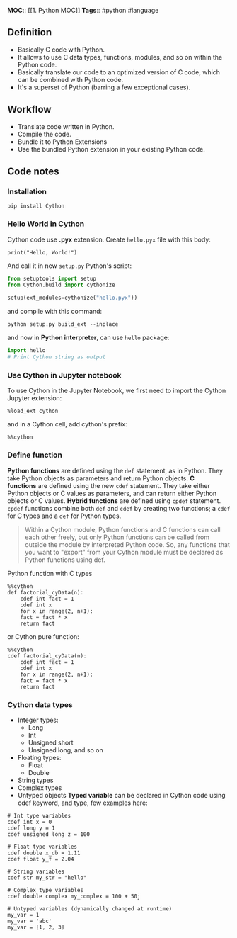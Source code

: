 **MOC**:: [[1. Python MOC]]
**Tags**:: #python #language
## Definition
- Basically C code with Python.
- It allows to use C data types, functions, modules, and so on within the Python code.
- Basically translate our code to an optimized version of C code, which can be combined with Python code.
- It's a superset of Python (barring a few exceptional cases).
## Workflow
- Translate code written in Python.
- Compile the code.
- Bundle it to Python Extensions
- Use the bundled Python extension in your existing Python code.
## Code notes
### Installation
```shell
pip install Cython
```
### Hello World in Cython
Cython code use **.pyx** extension. Create `hello.pyx` file with this body:
```cython
print("Hello, World!")
```
And call it in new `setup.py` Python's script:
```python
from setuptools import setup
from Cython.build import cythonize

setup(ext_modules=cythonize("hello.pyx"))
```
and compile with this command:
```shell
python setup.py build_ext --inplace
```
and now in **Python interpreter**, can use `hello` package:
```python
import hello
# Print Cython string as output
```
### Use Cython in Jupyter notebook
To use Cython in the Jupyter Notebook, we first need to import the Cython Jupyter extension:
```ipynb
%load_ext cython
```
and in a Cython cell, add cython's prefix:
```ipynb
%%cython
```
### Define function
**Python functions** are defined using the `def` statement, as in Python. They take Python objects as parameters and return Python objects.
**C functions** are defined using the new `cdef` statement. They take either Python objects or C values as parameters, and can return either Python objects or C values.
**Hybrid functions** are defined using `cpdef` statement. `cpdef` functions combine both `def` and `cdef` by creating two functions; a `cdef` for C types and a `def` for Python types.
> Within a Cython module, Python functions and C functions can call each other freely, but only Python functions can be called from outside the module by interpreted Python code. So, any functions that you want to "export" from your Cython module must be declared as Python functions using def.

Python function with C types
```cython
%%cython
def factorial_cyData(n):
	cdef int fact = 1
	cdef int x
	for x in range(2, n+1):
	fact = fact * x
	return fact
```
or Cython pure function:
```cython
%%cython
cdef factorial_cyData(n):
	cdef int fact = 1
	cdef int x
	for x in range(2, n+1):
	fact = fact * x
	return fact
```
### Cython data types
- Integer types:
	- Long
	- Int
	- Unsigned short
	- Unsigned long, and so on
- Floating types:
	- Float
	- Double
- String types
- Complex types
- Untyped objects
**Typed variable** can be declared in Cython code using cdef keyword, and type, few examples here:
```cython
# Int type variables
cdef int x = 0
cdef long y = 1
cdef unsigned long z = 100

# Float type variables
cdef double x_db = 1.11
cdef float y_f = 2.04

# String variables
cdef str my_str = "hello"

# Complex type variables
cdef double complex my_complex = 100 + 50j

# Untyped variables (dynamically changed at runtime)
my_var = 1
my_var = 'abc'
my_var = [1, 2, 3]
```
